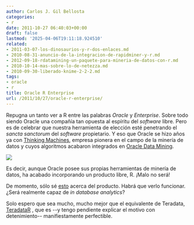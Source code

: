 ```yaml
---
author: Carlos J. Gil Bellosta
categories:
- r
date: 2011-10-27 06:40:03+00:00
draft: false
lastmod: '2025-04-06T19:11:18.924510'
related:
- 2011-03-07-los-dinosaurios-y-r-dos-enlaces.md
- 2010-08-31-anuncio-de-la-integracion-de-rapidminer-y-r.md
- 2012-09-18-rdatamining-un-paquete-para-mineria-de-datos-con-r.md
- 2010-10-14-mas-sobre-lo-de-netezza.md
- 2010-09-30-liberado-knime-2-2-2.md
tags:
- oracle
- r
title: Oracle R Enterprise
url: /2011/10/27/oracle-r-enterprise/
---
```


Repugna un tanto ver a R entre las palabras _Oracle_ y _Enterprise_. Sobre todo siendo Oracle una compañía tan opuesta al espíritu del _software_ libre. Pero es de celebrar que nuestra herramienta de elección esté penetrando el _sancta sanctorum_ del _software_ propietario. Y eso que Oracle se hizo años ya con [Thinking Machines](http://en.wikipedia.org/wiki/Thinking_Machines_Corporation), empresa pionera en el campo de la minería de datos y cuyos algoritmos acabaron integrados en [Oracle Data Mining](http://en.wikipedia.org/wiki/Oracle_Data_Mining).

[![](/wp-uploads/2011/10/oracle_r_enterprise.png#center)
](/wp-uploads/2011/10/oracle_r_enterprise.png#center)

Es decir, aunque Oracle posee sus propias herramientas de minería de datos, ha acabado incorporando un producto libre, R. ¡Malo no será!

De momento, sólo sé [esto](http://www.oracle.com/technetwork/database/options/odm/oracle-r-enterprise-oow11-517498.pdf) acerca del producto. Habrá que verlo funcionar. ¿Será realmente capaz de _in database analytics_?

Solo espero que sea mucho, mucho mejor que el equivalente de Teradata, [TeradataR](http://www.datanalytics.com/2011/04/18/teradata-r-y-las-iii-jornadas-de-usuarios-de-r/) , que es --y tengo pendiente explicar el motivo con detenimiento-- manifiestamente perfectible.